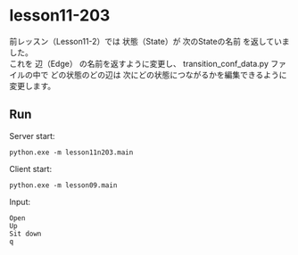 # lesson11-203

前レッスン（Lesson11-2）では 状態（State）が 次のStateの名前 を返していました。  
これを 辺（Edge） の名前を返すように変更し、 transition_conf_data.py ファイルの中で
どの状態のどの辺は 次にどの状態につながるかを編集できるように変更します。  

## Run

Server start:  

```shell
python.exe -m lesson11n203.main
```

Client start:  

```shell
python.exe -m lesson09.main
```

Input:  

```plain
Open
Up
Sit down
q
```
